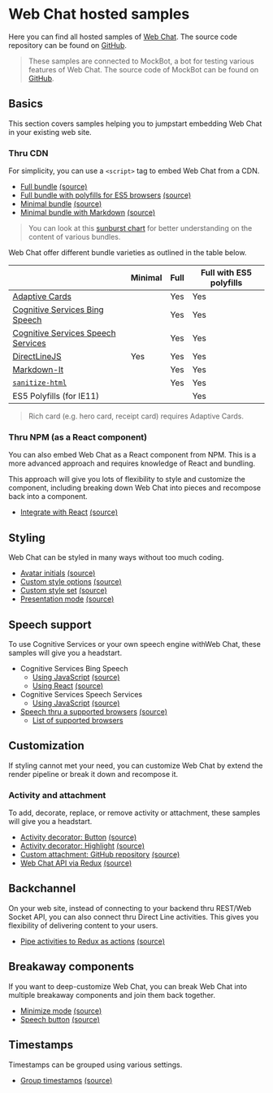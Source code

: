 # Web Chat hosted samples

Here you can find all hosted samples of [Web Chat](https://github.com/Microsoft/BotFramework-WebChat). The source code repository can be found on [GitHub](https://github.com/Microsoft/BotFramework-WebChat/tree/master/samples).

> These samples are connected to MockBot, a bot for testing various features of Web Chat. The source code of MockBot can be found on [GitHub](https://github.com/compulim/BotFramework-MockBot).

## Basics

This section covers samples helping you to jumpstart embedding Web Chat in your existing web site.

### Thru CDN

For simplicity, you can use a `<script>` tag to embed Web Chat from a CDN.

- [Full bundle](https://microsoft.github.io/BotFramework-WebChat/1.a.getting-started-full-bundle) [(source)](https://github.com/Microsoft/BotFramework-WebChat/tree/master/samples/1.a.getting-started-full-bundle)
- [Full bundle with polyfills for ES5 browsers](https://microsoft.github.io/BotFramework-WebChat/1.b.getting-started-es5-bundle) [(source)](https://github.com/Microsoft/BotFramework-WebChat/tree/master/samples/1.b.getting-started-es5-bundle)
- [Minimal bundle](https://microsoft.github.io/BotFramework-WebChat/2.a.getting-started-minimal-bundle) [(source)](https://github.com/Microsoft/BotFramework-WebChat/tree/master/samples/2.a.getting-started-minimal-bundle)
- [Minimal bundle with Markdown](https://microsoft.github.io/BotFramework-WebChat/2.b.getting-started-minimal-markdown) [(source)](https://github.com/Microsoft/BotFramework-WebChat/tree/master/samples/2.b.getting-started-minimal-markdown)

> You can look at this [sunburst chart](http://cdn.botframework.com/botframework-webchat/master/stats.html) for better understanding on the content of various bundles.

Web Chat offer different bundle varieties as outlined in the table below.

| | Minimal | Full | Full with ES5 polyfills |
| - | - | - | - |
| [Adaptive Cards](https://adaptivecards.io/) | | Yes | Yes |
| [Cognitive Services Bing Speech](https://azure.microsoft.com/en-us/services/cognitive-services/speech/) | | Yes | Yes |
| [Cognitive Services Speech Services](https://azure.microsoft.com/en-us/services/cognitive-services/speech-services/) | | Yes | Yes |
| [DirectLineJS](https://npmjs.com/package/botframework-directlinejs) | Yes | Yes | Yes |
| [Markdown-It](https://npmjs.com/package/markdown-it/) | | Yes | Yes |
| [`sanitize-html`](https://npmjs.com/package/sanitize-html) | | Yes | Yes |
| ES5 Polyfills (for IE11) | | | Yes |

> Rich card (e.g. hero card, receipt card) requires Adaptive Cards.

### Thru NPM (as a React component)

You can also embed Web Chat as a React component from NPM. This is a more advanced approach and requires knowledge of React and bundling.

This approach will give you lots of flexibility to style and customize the component, including breaking down Web Chat into pieces and recompose back into a component.

- [Integrate with React](https://microsoft.github.io/BotFramework-WebChat/3.a.host-with-react) [(source)](https://github.com/Microsoft/BotFramework-WebChat/tree/master/samples/3.a.host-with-react)

## Styling

Web Chat can be styled in many ways without too much coding.

- [Avatar initials](https://microsoft.github.io/BotFramework-WebChat/4.display-user-bot-initials-styling) [(source)](https://github.com/Microsoft/BotFramework-WebChat/tree/master/samples/4.display-user-bot-initials-styling)
- [Custom style options](https://microsoft.github.io/BotFramework-WebChat/5.a.branding-webchat-styling) [(source)](https://github.com/Microsoft/BotFramework-WebChat/tree/master/samples/5.a.branding-webchat-styling)
- [Custom style set](https://microsoft.github.io/BotFramework-WebChat/5.b.idiosyncratic-manual-styling) [(source)](https://github.com/Microsoft/BotFramework-WebChat/tree/master/samples/5.b.idiosyncratic-manual-styling)
- [Presentation mode](https://microsoft.github.io/BotFramework-WebChat/5.c.presentation-mode-styling) [(source)](https://github.com/Microsoft/BotFramework-WebChat/tree/master/samples/5.c.presentation-mode-styling)

## Speech support

To use Cognitive Services or your own speech engine withWeb Chat, these samples will give you a headstart.

- Cognitive Services Bing Speech
   - [Using JavaScript](https://microsoft.github.io/BotFramework-WebChat/6.a.cognitive-services-bing-speech-js) [(source)](https://github.com/Microsoft/BotFramework-WebChat/tree/master/samples/6.a.cognitive-services-bing-speech-js)
   - [Using React](https://microsoft.github.io/BotFramework-WebChat/6.b.cognitive-services-bing-speech-react) [(source)](https://github.com/Microsoft/BotFramework-WebChat/tree/master/samples/6.b.cognitive-services-bing-speech-react)
- Cognitive Services Speech Services
   - [Using JavaScript](https://microsoft.github.io/BotFramework-WebChat/6.c.cognitive-services-speech-services-js) [(source)](https://github.com/Microsoft/BotFramework-WebChat/tree/master/samples/6.c.cognitive-services-speech-services-js)
- [Speech thru a supported browsers](https://microsoft.github.io/BotFramework-WebChat/6.d.speech-web-browser) [(source)](https://github.com/Microsoft/BotFramework-WebChat/tree/master/samples/6.d.speech-web-browser)
   - [List of supported browsers](https://caniuse.com/#search=speech)

## Customization

If styling cannot met your need, you can customize Web Chat by extend the render pipeline or break it down and recompose it.

### Activity and attachment

To add, decorate, replace, or remove activity or attachment, these samples will give you a headstart.

- [Activity decorator: Button](https://microsoft.github.io/BotFramework-WebChat/9.customization-reaction-buttons) [(source)](https://github.com/Microsoft/BotFramework-WebChat/tree/master/samples/9.customization-reaction-buttons)
- [Activity decorator: Highlight](https://microsoft.github.io/BotFramework-WebChat/8.customization-user-highlighting) [(source)](https://github.com/Microsoft/BotFramework-WebChat/tree/master/samples/8.customization-user-highlighting)
- [Custom attachment: GitHub repository](https://microsoft.github.io/BotFramework-WebChat/10.customization-card-components) [(source)](https://github.com/Microsoft/BotFramework-WebChat/tree/master/samples/10.customization-card-components)
- [Web Chat API via Redux](https://microsoft.github.io/BotFramework-WebChat/11.customization-redux-actions) [(source)](https://github.com/Microsoft/BotFramework-WebChat/tree/master/samples/11.customization-redux-actions)

## Backchannel

On your web site, instead of connecting to your backend thru REST/Web Socket API, you can also connect thru Direct Line activities. This gives you flexibility of delivering content to your users.

- [Pipe activities to Redux as actions](https://microsoft.github.io/BotFramework-WebChat/14.customization-piping-to-redux) [(source)](https://github.com/Microsoft/BotFramework-WebChat/tree/master/samples/14.customization-piping-to-redux)

## Breakaway components

If you want to deep-customize Web Chat, you can break Web Chat into multiple breakaway components and join them back together.

- [Minimize mode](https://microsoft.github.io/BotFramework-WebChat/12.customization-minimizable-web-chat) [(source)](https://github.com/Microsoft/BotFramework-WebChat/tree/master/samples/12.customization-minimizable-web-chat)
- [Speech button](https://microsoft.github.io/BotFramework-WebChat/13.customization-speech-ui) [(source)](https://github.com/Microsoft/BotFramework-WebChat/tree/master/samples/13.customization-speech-ui)

## Timestamps

Timestamps can be grouped using various settings.

- [Group timestamps](https://microsoft.github.io/BotFramework-WebChat/7.customization-timestamp-grouping) [(source)](https://github.com/Microsoft/BotFramework-WebChat/tree/master/samples/7.customization-timestamp-grouping)
